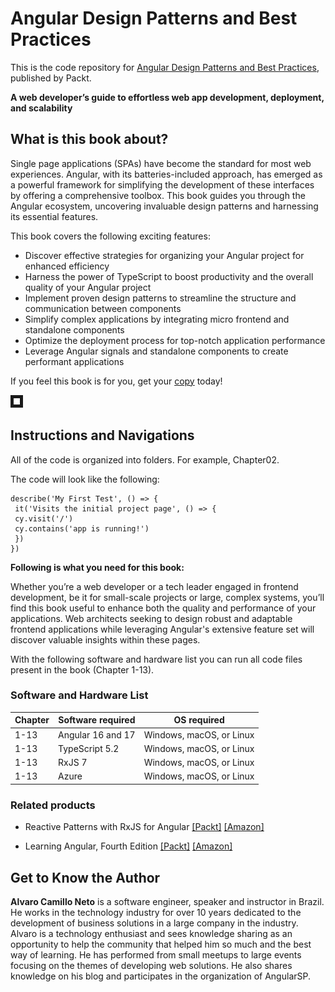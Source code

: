 # Angular Design Patterns and Best Practices

<a href="https://www.packtpub.com/product/angular-design-patterns-and-best-practices/9781837631971"><img src="https://content.packt.com/B19562/cover_image_small.jpg" alt="" height="256px" align="right"></a>

This is the code repository for [Angular Design Patterns and Best Practices](https://www.packtpub.com/product/angular-design-patterns-and-best-practices/9781837631971), published by Packt.

**A web developer’s guide to effortless web app development, deployment, and scalability**

## What is this book about?
Single page applications (SPAs) have become the standard for most web experiences. Angular, with its batteries-included approach, has emerged as a powerful framework for simplifying the development of these interfaces by offering a comprehensive toolbox. This book guides you through the Angular ecosystem, uncovering invaluable design patterns and harnessing its essential features.
	
This book covers the following exciting features:
* Discover effective strategies for organizing your Angular project for enhanced efficiency
* Harness the power of TypeScript to boost productivity and the overall quality of your Angular project
* Implement proven design patterns to streamline the structure and communication between components
* Simplify complex applications by integrating micro frontend and standalone components
* Optimize the deployment process for top-notch application performance
* Leverage Angular signals and standalone components to create performant applications

If you feel this book is for you, get your [copy](https://www.amazon.com/dp/1837631972) today!

<a href="https://www.packtpub.com/?utm_source=github&utm_medium=banner&utm_campaign=GitHubBanner"><img src="https://raw.githubusercontent.com/PacktPublishing/GitHub/master/GitHub.png" 
alt="https://www.packtpub.com/" border="5" /></a>


## Instructions and Navigations
All of the code is organized into folders. For example, Chapter02.

The code will look like the following:
```
describe('My First Test', () => {
 it('Visits the initial project page', () => {
 cy.visit('/')
 cy.contains('app is running!')
 })
})
```

**Following is what you need for this book:**

Whether you’re a web developer or a tech leader engaged in frontend development, be it for small-scale projects or large, complex systems, you’ll find this book useful to enhance both the quality and performance of your applications. Web architects seeking to design robust and adaptable frontend applications while leveraging Angular's extensive feature set will discover valuable insights within these pages.

With the following software and hardware list you can run all code files present in the book (Chapter 1-13).

### Software and Hardware List

| Chapter  | Software required    | OS required                      |
| -------- | ---------------------| ---------------------------------|
| 1-13     | Angular 16 and 17    | Windows, macOS, or Linux         |
| 1-13     | TypeScript 5.2       | Windows, macOS, or Linux         |
| 1-13     | RxJS 7               | Windows, macOS, or Linux         |
| 1-13     | Azure                | Windows, macOS, or Linux         |


### Related products <Other books you may enjoy>
* Reactive Patterns with RxJS for Angular [[Packt]](https://www.packtpub.com/product/reactive-patterns-with-rxjs-for-angular/9781801811514) [[Amazon]](https://www.amazon.com/dp/1801811512)

* Learning Angular, Fourth Edition [[Packt]](https://www.packtpub.com/product/learning-angular-fourth-edition/9781803240602) [[Amazon]](https://www.amazon.com/dp/1803240601)

## Get to Know the Author
**Alvaro Camillo Neto**
is a software engineer, speaker and instructor in Brazil. He works in the technology industry for over 10 years dedicated to the development of business solutions in a large company in the industry. Alvaro is a technology enthusiast and sees knowledge sharing as an opportunity to help the community that helped him so much and the best way of learning. He has performed from small meetups to large events focusing on the themes of developing web solutions. He also shares knowledge on his blog and participates in the organization of AngularSP.
